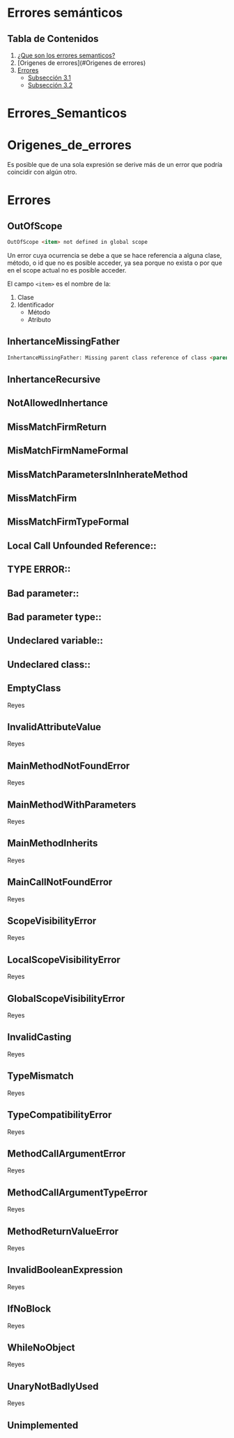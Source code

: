 # Errores semánticos

## Tabla de Contenidos

1. [¿Que son los errores semanticos?](#Erores_semanticos)
2. [Origenes de errores](#Origenes de errores)
3. [Errores](#Errores)
   - [Subsección 3.1](#subsección-31)
   - [Subsección 3.2](#subsección-32)

# Errores_Semanticos


# Origenes_de_errores

Es posible que de una sola expresión se derive más de un error que podría 
coincidir con algún otro. 

# Errores

## OutOfScope

```html
OutOfScope <item> not defined in global scope
```

Un error cuya ocurrencia se debe a que se hace referencia 
a alguna clase, método, o id que no es posible acceder,
ya sea porque no exista o por que en el scope actual no es posible 
acceder. 

El campo `<item>` es el nombre de la:
1. Clase
2. Identificador
   - Método
   - Atributo

## InhertanceMissingFather

```html
InhertanceMissingFather: Missing parent class reference of class <parent_class>, called <next_class>"
```

## InhertanceRecursive

## NotAllowedInhertance

## MissMatchFirmReturn

## MisMatchFirmNameFormal

## MissMatchParametersInInherateMethod

## MissMatchFirm

## MissMatchFirmTypeFormal

## Local Call Unfounded Reference::

## TYPE ERROR::

## Bad parameter::

## Bad parameter type::

## Undeclared variable::

## Undeclared class::

## EmptyClass
Reyes

## InvalidAttributeValue
Reyes

## MainMethodNotFoundError
Reyes 

## MainMethodWithParameters
Reyes

## MainMethodInherits
Reyes

## MainCallNotFoundError
Reyes 

## ScopeVisibilityError
Reyes

## LocalScopeVisibilityError
Reyes

## GlobalScopeVisibilityError
Reyes 

## InvalidCasting
Reyes

## TypeMismatch
Reyes

##  TypeCompatibilityError
Reyes

## MethodCallArgumentError
Reyes

## MethodCallArgumentTypeError
Reyes

## MethodReturnValueError
Reyes

## InvalidBooleanExpression
Reyes

## IfNoBlock
Reyes

## WhileNoObject
Reyes

## UnaryNotBadlyUsed
Reyes










## Unimplemented


